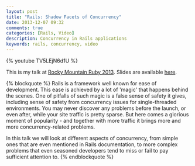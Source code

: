 ```yaml
---
layout: post
title: "Rails: Shadow Facets of Concurrency"
date: 2013-12-07 09:32
comments: true
categories: [Rails, Video]
description: Concurrency in Rails applications
keywords: rails, concurrency, video
---
```


{% youtube TV5LEjN6d1U %}

This is my talk at [Rocky Mountain Ruby 2013](http://rockymntruby.com). Slides are available [here](/concur/rency).

{% blockquote %}
Rails is a framework well known for ease of development. This ease is achieved by a lot of 'magic' that happens behind the scenes. One of pitfalls of such magic is a false sense of safety it gives, including sense of safety from concurrency issues for single-threaded environments. You may never discover any problems before the launch, or even after, while your site traffic is pretty sparse. But here comes a glorious moment of popularity - and together with more traffic it brings more and more concurrency-related problems.

In this talk we will look at different aspects of concurrency, from simple ones that are even mentioned in Rails documentation, to more complex problems that even seasoned developers tend to miss or fail to pay sufficient attention to.
{% endblockquote %}
